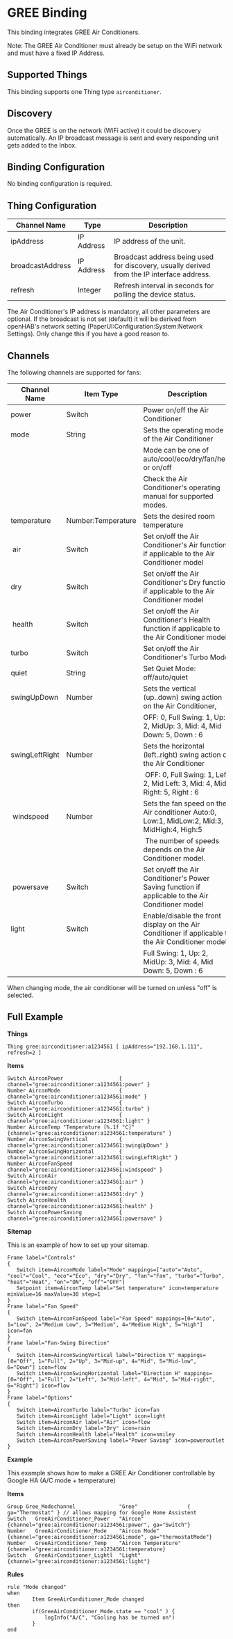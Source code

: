 # GREE Binding

This binding integrates GREE Air Conditioners.

Note: The GREE Air Conditioner must already be setup on the WiFi network and must have a fixed IP Address.

## Supported Things

This binding supports one Thing type `airconditioner`.

## Discovery

Once the GREE is on the network (WiFi active) it could be discovery automatically.
An IP broadcast message is sent and every responding unit gets added to the Inbox. 

## Binding Configuration

No binding configuration is required.

## Thing Configuration

| Channel Name     | Type       | Description                                                                                   |
|------------------|------------|-----------------------------------------------------------------------------------------------|
| ipAddress        | IP Address | IP address of the unit.                                                                       |
| broadcastAddress | IP Address | Broadcast address being used for discovery, usually derived from the IP interface address.    |
| refresh          | Integer    | Refresh interval in seconds for polling the device status.                                    |

The Air Conditioner's IP address is mandatory, all other parameters are optional. 
If the broadcast is not set (default) it will be derived from openHAB's network setting (PaperUI:Configuration:System:Network Settings). 
Only change this if you have a good reason to.

## Channels

The following channels are supported for fans:

| Channel Name  | Item Type | Description                                                                                       |
|---------------|-----------|---------------------------------------------------------------------------------------------------|
| power         | Switch    | Power on/off the Air Conditioner                                                                  |
| mode          | String    | Sets the operating mode of the Air Conditioner                                                    |
|               |           | Mode can be one of auto/cool/eco/dry/fan/heat or on/off                                           |
|               |           | Check the Air Conditioner's operating manual for supported modes.                                 |
| temperature   | Number:Temperature | Sets the desired room temperature                                                        |
| air           | Switch    | Set on/off the Air Conditioner's Air function if applicable to the Air Conditioner model          |
| dry           | Switch    | Set on/off the Air Conditioner's Dry function if applicable to the Air Conditioner model          |
| health        | Switch    | Set on/off the Air Conditioner's Health function if applicable to the Air Conditioner model       |
| turbo         | Switch    | Set on/off the Air Conditioner's Turbo Mode.                                                      |
| quiet         | String    | Set Quiet Mode: off/auto/quiet                                                                    |
| swingUpDown   | Number    | Sets the vertical (up..down) swing action on the Air Conditioner,                                 |
|               |           | OFF: 0, Full Swing: 1, Up: 2, MidUp: 3, Mid: 4, Mid Down: 5, Down : 6                             |
| swingLeftRight| Number    | Sets the horizontal (left..right) swing action on the Air Conditioner                             |
|               |           | OFF: 0, Full Swing: 1, Left: 2, Mid Left: 3, Mid: 4, Mid Right: 5, Right : 6                      |
| windspeed     | Number    | Sets the fan speed on the Air conditioner Auto:0, Low:1, MidLow:2, Mid:3, MidHigh:4, High:5       |
|               |           | The number of speeds depends on the Air Conditioner model.                                        |
| powersave     | Switch    | Set on/off the Air Conditioner's Power Saving function if applicable to the Air Conditioner model |
| light         | Switch    | Enable/disable the front display on the Air Conditioner if applicable to the Air Conditioner model|
|               |           | Full Swing: 1, Up: 2, MidUp: 3, Mid: 4, Mid Down: 5, Down : 6                                     |


When changing mode, the air conditioner will be turned on unless "off" is selected.

## Full Example

**Things**

```
Thing gree:airconditioner:a1234561 [ ipAddress="192.168.1.111", refresh=2 ]
```

**Items**

```
Switch AirconPower                  { channel="gree:airconditioner:a1234561:power" }
Number AirconMode                   { channel="gree:airconditioner:a1234561:mode" }
Switch AirconTurbo                  { channel="gree:airconditioner:a1234561:turbo" }
Switch AirconLight                  { channel="gree:airconditioner:a1234561:light" }
Number AirconTemp "Temperature [%.1f °C]" {channel="gree:airconditioner:a1234561:temperature" }
Number AirconSwingVertical          { channel="gree:airconditioner:a1234561:swingUpDown" }
Number AirconSwingHorizontal        { channel="gree:airconditioner:a1234561:swingLeftRight" }
Number AirconFanSpeed               { channel="gree:airconditioner:a1234561:windspeed" }
Switch AirconAir                    { channel="gree:airconditioner:a1234561:air" }
Switch AirconDry                    { channel="gree:airconditioner:a1234561:dry" }
Switch AirconHealth                 { channel="gree:airconditioner:a1234561:health" }
Switch AirconPowerSaving            { channel="gree:airconditioner:a1234561:powersave" }
```

**Sitemap**

This is an example of how to set up your sitemap.

```
Frame label="Controls"
{
   Switch item=AirconMode label="Mode" mappings=["auto"="Auto", "cool"="Cool", "eco"="Eco", "dry"="Dry", "fan"="Fan", "turbo"="Turbo", "heat"="Heat", "on"="ON", "off"="OFF"]
   Setpoint item=AirconTemp label="Set temperature" icon=temperature minValue=16 maxValue=30 step=1
}
Frame label="Fan Speed"
{
   Switch item=AirconFanSpeed label="Fan Speed" mappings=[0="Auto", 1="Low", 2="Medium Low", 3="Medium", 4="Medium High", 5="High"] icon=fan
}
Frame label="Fan-Swing Direction"
{
   Switch item=AirconSwingVertical label="Direction V" mappings=[0="Off", 1="Full", 2="Up", 3="Mid-up", 4="Mid", 5="Mid-low", 6="Down"] icon=flow
   Switch item=AirconSwingHorizontal label="Direction H" mappings=[0="Off", 1="Full", 2="Left", 3="Mid-left", 4="Mid", 5="Mid-right", 6="Right"] icon=flow
}
Frame label="Options"
{
   Switch item=AirconTurbo label="Turbo" icon=fan
   Switch item=AirconLight label="Light" icon=light
   Switch item=AirconAir label="Air" icon=flow
   Switch item=AirconDry label="Dry" icon=rain
   Switch item=AirconHealth label="Health" icon=smiley
   Switch item=AirconPowerSaving label="Power Saving" icon=poweroutlet
}
```

**Example**

This example shows how to make a GREE Air Conditioner controllable by Google HA (A/C mode + temperature)

**Items**

```
Group Gree_Modechannel              "Gree"                { ga="Thermostat" } // allows mapping for Google Home Assistent
Switch   GreeAirConditioner_Power   "Aircon"              {channel="gree:airconditioner:a1234561:power", ga="Switch"}
Number   GreeAirConditioner_Mode    "Aircon Mode"         {channel="gree:airconditioner:a1234561:mode", ga="thermostatMode"}
Number   GreeAirConditioner_Temp    "Aircon Temperature"  {channel="gree:airconditioner:a1234561:temperature}
Switch   GreeAirConditioner_Lightl  "Light"               {channel="gree:airconditioner:a1234561:light"}
```

**Rules**

```
rule "Mode changed"
when
        Item GreeAirConditioner_Mode changed
then        
        if(GreeAirConditioner_Mode.state == "cool" ) {
            logInfo("A/C", "Cooling has be turned on")
        } 
end
```
